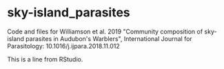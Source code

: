 # sky-island_parasites
Code and files for Williamson et al. 2019 "Community composition of sky-island parasites in Audubon's Warblers", International Journal for Parasitology: 10.1016/j.ijpara.2018.11.012

This is a line from RStudio.
